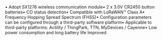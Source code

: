 • Adopt SX1276 wireless communication module• 2 x 3.0V CR2450 button batteries• CO status detection• Compatible with LoRaWAN™ Class A• Frequency Hopping Spread Spectrum (FHSS)• Configuration parameters can be configured through a third-party software platform• Applicable to third-party platforms: Actility / ThingPark, TTN, MyDevices / Cayenne• Low power consumption and long battery life Improved
